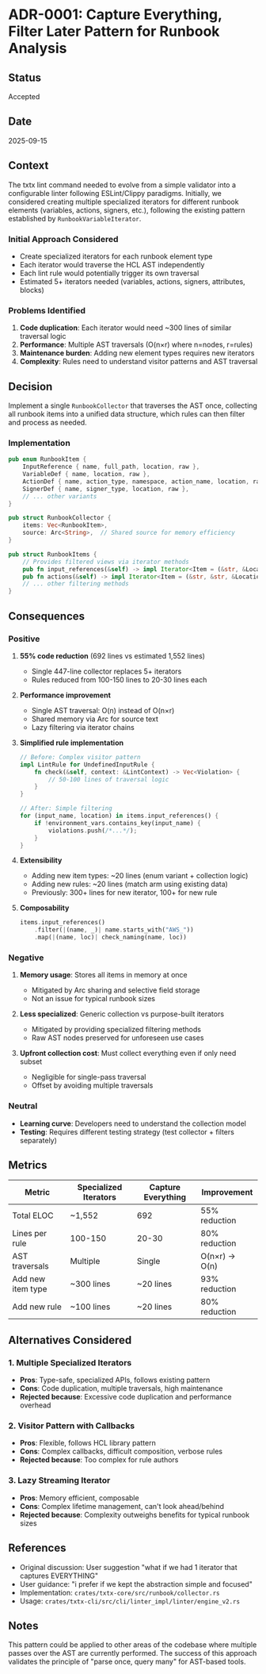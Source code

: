 # ADR-0001: Capture Everything, Filter Later Pattern for Runbook Analysis

## Status

Accepted

## Date

2025-09-15

## Context

The txtx lint command needed to evolve from a simple validator into a configurable linter following ESLint/Clippy paradigms. Initially, we considered creating multiple specialized iterators for different runbook elements (variables, actions, signers, etc.), following the existing pattern established by `RunbookVariableIterator`.

### Initial Approach Considered

- Create specialized iterators for each runbook element type
- Each iterator would traverse the HCL AST independently
- Each lint rule would potentially trigger its own traversal
- Estimated 5+ iterators needed (variables, actions, signers, attributes, blocks)

### Problems Identified

1. **Code duplication**: Each iterator would need ~300 lines of similar traversal logic
2. **Performance**: Multiple AST traversals (O(n×r) where n=nodes, r=rules)
3. **Maintenance burden**: Adding new element types requires new iterators
4. **Complexity**: Rules need to understand visitor patterns and AST traversal

## Decision

Implement a single `RunbookCollector` that traverses the AST once, collecting all runbook items into a unified data structure, which rules can then filter and process as needed.

### Implementation

```rust
pub enum RunbookItem {
    InputReference { name, full_path, location, raw },
    VariableDef { name, location, raw },
    ActionDef { name, action_type, namespace, action_name, location, raw },
    SignerDef { name, signer_type, location, raw },
    // ... other variants
}

pub struct RunbookCollector {
    items: Vec<RunbookItem>,
    source: Arc<String>,  // Shared source for memory efficiency
}

pub struct RunbookItems {
    // Provides filtered views via iterator methods
    pub fn input_references(&self) -> impl Iterator<Item = (&str, &Location)>
    pub fn actions(&self) -> impl Iterator<Item = (&str, &str, &Location)>
    // ... other filtering methods
}
```

## Consequences

### Positive

1. **55% code reduction** (692 lines vs estimated 1,552 lines)
   - Single 447-line collector replaces 5+ iterators
   - Rules reduced from 100-150 lines to 20-30 lines each

2. **Performance improvement**
   - Single AST traversal: O(n) instead of O(n×r)
   - Shared memory via Arc for source text
   - Lazy filtering via iterator chains

3. **Simplified rule implementation**

   ```rust
   // Before: Complex visitor pattern
   impl LintRule for UndefinedInputRule {
       fn check(&self, context: &LintContext) -> Vec<Violation> {
           // 50-100 lines of traversal logic
       }
   }

   // After: Simple filtering
   for (input_name, location) in items.input_references() {
       if !environment_vars.contains_key(input_name) {
           violations.push(/*...*/);
       }
   }
   ```

4. **Extensibility**
   - Adding new item types: ~20 lines (enum variant + collection logic)
   - Adding new rules: ~20 lines (match arm using existing data)
   - Previously: 300+ lines for new iterator, 100+ for new rule

5. **Composability**

   ```rust
   items.input_references()
       .filter(|(name, _)| name.starts_with("AWS_"))
       .map(|(name, loc)| check_naming(name, loc))
   ```

### Negative

1. **Memory usage**: Stores all items in memory at once
   - Mitigated by Arc sharing and selective field storage
   - Not an issue for typical runbook sizes

2. **Less specialized**: Generic collection vs purpose-built iterators
   - Mitigated by providing specialized filtering methods
   - Raw AST nodes preserved for unforeseen use cases

3. **Upfront collection cost**: Must collect everything even if only need subset
   - Negligible for single-pass traversal
   - Offset by avoiding multiple traversals

### Neutral

- **Learning curve**: Developers need to understand the collection model
- **Testing**: Requires different testing strategy (test collector + filters separately)

## Metrics

| Metric | Specialized Iterators | Capture Everything | Improvement |
|--------|----------------------|-------------------|-------------|
| Total ELOC | ~1,552 | 692 | 55% reduction |
| Lines per rule | 100-150 | 20-30 | 80% reduction |
| AST traversals | Multiple | Single | O(n×r) → O(n) |
| Add new item type | ~300 lines | ~20 lines | 93% reduction |
| Add new rule | ~100 lines | ~20 lines | 80% reduction |

## Alternatives Considered

### 1. Multiple Specialized Iterators

- **Pros**: Type-safe, specialized APIs, follows existing pattern
- **Cons**: Code duplication, multiple traversals, high maintenance
- **Rejected because**: Excessive code duplication and performance overhead

### 2. Visitor Pattern with Callbacks

- **Pros**: Flexible, follows HCL library pattern
- **Cons**: Complex callbacks, difficult composition, verbose rules
- **Rejected because**: Too complex for rule authors

### 3. Lazy Streaming Iterator

- **Pros**: Memory efficient, composable
- **Cons**: Complex lifetime management, can't look ahead/behind
- **Rejected because**: Complexity outweighs benefits for typical runbook sizes

## References

- Original discussion: User suggestion "what if we had 1 iterator that captures EVERYTHING"
- User guidance: "i prefer if we kept the abstraction simple and focused"
- Implementation: `crates/txtx-core/src/runbook/collector.rs`
- Usage: `crates/txtx-cli/src/cli/linter_impl/linter/engine_v2.rs`

## Notes

This pattern could be applied to other areas of the codebase where multiple passes over the AST are currently performed. The success of this approach validates the principle of "parse once, query many" for AST-based tools.
